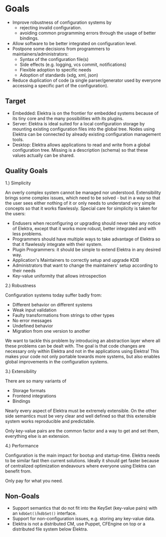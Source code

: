 # Goals

- Improve robustness of configuration systems by
  - rejecting invalid configuration.
  - avoiding common programming errors through the usage of better bindings.
- Allow software to be better integrated on configuration level.
- Postpone some decisions from programmers to maintainers/administrators:
  - Syntax of the configuration file(s)
  - Side effects (e.g. logging, vcs commit, notifications)
  - Flexible adoption to specific needs
  - Adoption of standards (xdg, xml, json)
- Reduce duplication of code (a single parser/generator used by
  everyone accessing a specific part of the configuration).

## Target

- Embedded: Elektra is on the frontier for embedded systems because of
  its tiny core and the many possibilities with its plugins.
- Server: Elektra is ideal suited for a local configuration storage by
  mounting existing configuration files into the global tree. Nodes
  using Elektra can be connected by already existing configuration
  management tools.
- Desktop: Elektra allows applications to read and write from a global
  configuration tree. Missing is a description (schema) so that these
  values actually can be shared.

## Quality Goals

1.) Simplicity

An overly complex system cannot be managed nor understood.
Extensibility brings some complex issues,
which need to be solved - but in a way so that the user
sees either nothing of it or only needs to understand very
simple concepts so that it works flawlessly.
Special care for simplicity is taken for the users:

- Endusers when reconfiguring or upgrading
  should never take any notice of Elektra, except that
  it works more robust, better integrated and with less problems.
- Programmers should have multiple ways to take advantage of
  Elektra so that it flawlessly integrate with their system.
- Plugin Programmers: it should be simple to extend Elektra
  in any desired way.
- Application's Maintainers to correctly setup and upgrade KDB
- Administrators that want to change the maintainers' setup
  according to their needs
- Key-value uniformity that allows introspection

2.) Robustness

Configuration systems today suffer badly from:

- Different behavior on different systems
- Weak input validation
- Faulty transformations from strings to other types
- No error messages
- Undefined behavior
- Migration from one version to another

We want to tackle this problem by introducing an abstraction layer where
all these problems can be dealt with. The goal is that code changes
are necessary only within Elektra and not in the applications using
Elektra! This makes your code not only portable towards more systems,
but also enables global improvements in the configuration systems.

3.) Extensibility

There are so many variants of

- Storage formats
- Frontend integrations
- Bindings

Nearly every aspect of Elektra must be extremely extensible.
On the other side semantics must be very clear and well defined
so that this extensible system works reproducible and predictable.

Only key-value pairs are the common factor and a way to get and set
them, everything else is an extension.

4.) Performance

Configuration is the main impact for bootup and startup-time.
Elektra needs to be similar fast then current solutions.
Ideally it should get faster because of centralized optimization
endeavours where everyone using Elektra can benefit from.

Only pay for what you need.

## Non-Goals

- Support semantics that do not fit into the KeySet (key-value pairs) with an `kdbGet()`/`kdbSet()` interface.
- Support for non-configuration issues, e.g. storing any key-value data.
- Elektra is not a distributed CM, use Puppet, CFEngine on top or a distributed file system below Elektra.
